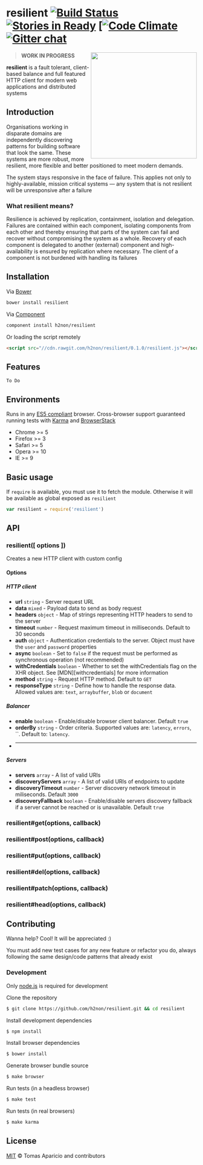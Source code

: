 # resilient [![Build Status](https://api.travis-ci.org/h2non/resilient.svg?branch=master)][travis] [![Stories in Ready](https://badge.waffle.io/h2non/resilient.png?label=ready&title=Ready)](https://waffle.io/h2non/resilient) [[![Code Climate](https://codeclimate.com/github/h2non/resilient/badges/gpa.svg)](https://codeclimate.com/github/h2non/resilient) [![Gitter chat](https://badges.gitter.im/h2non/resilient.png)](https://gitter.im/h2non/resilient)

<img align="right" height="280" src="https://raw.githubusercontent.com/h2non/resilient/gh-pages/images/resilient.png" />

> **WORK IN PROGRESS**

**resilient** is a fault tolerant, client-based balance and full featured HTTP client
for modern web applications and distributed systems

## Introduction

Organisations working in disparate domains are independently discovering patterns for building software that look the same. These systems are more robust, more resilient, more flexible and better positioned to meet modern demands.

The system stays responsive in the face of failure.
This applies not only to highly-available, mission critical systems — any system that is not resilient will be unresponsive after a failure

### What resilient means?

Resilience is achieved by replication, containment, isolation and delegation.
Failures are contained within each component, isolating components from each other
and thereby ensuring that parts of the system can fail and recover without
compromising the system as a whole. Recovery of each component is delegated to another (external)
component and high-availability is ensured by replication where necessary.
The client of a component is not burdened with handling its failures

<!--
### But why in the browser?

Web applications evolved notably in the latest years, achieving and delegating new responsabilities in the client side.
The Web (and therefore HTTP) is based on a client-server architecture

### How it works?
-->

## Installation

Via [Bower](http://bower.io)
```bash
bower install resilient
```
Via [Component](http://component.io/)
```bash
component install h2non/resilient
```
Or loading the script remotely
```html
<script src="//cdn.rawgit.com/h2non/resilient/0.1.0/resilient.js"></script>
```

## Features

`To Do`

## Environments

Runs in any [ES5 compliant](http://kangax.github.io/compat-table/es5/) browser.
Cross-browser support guaranteed running tests with [Karma](http://karma-runner.github.io/) and [BrowserStack](http://browserstack.com/)

- Chrome >= 5
- Firefox >= 3
- Safari >= 5
- Opera >= 10
- IE >= 9

## Basic usage

If `require` is available, you must use it to fetch the module.
Otherwise it will be available as global exposed as `resilient`

```js
var resilient = require('resilient')
```

## API

### resilient([ options ])

Creates a new HTTP client with custom config

#### Options

##### HTTP client

- **url** `string` - Server request URL
- **data** `mixed` - Payload data to send as body request
- **headers** `object` - Map of strings representing HTTP headers to send to the server
- **timeout** `number` - Request maximum timeout in milliseconds. Default to 30 seconds
- **auth** `object` -  Authentication credentials to the server. Object must have the `user` and `password` properties
- **async** `boolean` - Set to `false` if the request must be performed as synchronous operation (not recommended)
- **withCredentials** `boolean` - Whether to set the withCredentials flag on the XHR object. See [MDN][withcredentials] for more information
- **method** `string` - Request HTTP method. Default to `GET`
- **responseType** `string` - Define how to handle the response data. Allowed values are: `text`, `arraybuffer`, `blob` or `document`

##### Balancer

- **enable** `boolean` - Enable/disable browser client balancer. Default `true`
- **orderBy** `string` - Order criteria. Supported values are: `latency`, `errors`, ``. Default to: `latency`.
- ****

##### Servers

- **servers** `array` - A list of valid URIs
- **discoveryServers** `array` - A list of valid URIs of endpoints to update
- **discoveryTimeout** `number` - Server discovery network timeout in miliseconds. Default `3000`
- **discoveryFallback** `boolean` - Enable/disable servers discovery fallback if a server cannot be reached or is unavailable. Default `true`

### resilient#get(options, callback)

### resilient#post(options, callback)

### resilient#put(options, callback)

### resilient#del(options, callback)

### resilient#patch(options, callback)

### resilient#head(options, callback)

## Contributing

Wanna help? Cool! It will be appreciated :)

You must add new test cases for any new feature or refactor you do,
always following the same design/code patterns that already exist

### Development

Only [node.js](http://nodejs.org) is required for development

Clone the repository
```bash
$ git clone https://github.com/h2non/resilient.git && cd resilient
```

Install development dependencies
```bash
$ npm install
```

Install browser dependencies
```bash
$ bower install
```

Generate browser bundle source
```bash
$ make browser
```

Run tests (in a headless browser)
```bash
$ make test
```

Run tests (in real browsers)
```bash
$ make karma
```

## License

[MIT](http://opensource.org/licenses/MIT) © Tomas Aparicio and contributors

[travis]: http://travis-ci.org/h2non/resilient
